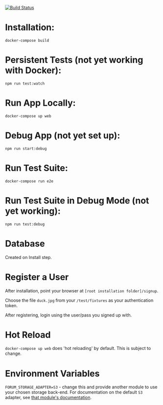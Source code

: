 [![Build Status](https://travis-ci.org/twinlabs/forum.svg?branch=master)](https://travis-ci.org/twinlabs/forum)

Installation:
=============
`docker-compose build`

Persistent Tests (not yet working with Docker):
=================
`npm run test:watch`

Run App Locally:
================
`docker-compose up web`

Debug App (not yet set up):
==========
`npm run start:debug`

Run Test Suite:
===============
`docker-compose run e2e`

Run Test Suite in Debug Mode (not yet working):
=============================
`npm run test:debug`

Database
========

Created on Install step.

Register a User
===============
After installation, point your browser at `[root installation folder]/signup`.

Choose the file `duck.jpg` from your `/test/fixtures` as your authentication token.

After registering, login using the user/pass you signed up with.

Hot Reload
==========
`docker-compose up web` does 'hot reloading' by default. This is subject to change.

Environment Variables
=====================
`FORUM_STORAGE_ADAPTER=S3` - change this and provide another module to use your chosen storage back-end. For documentation on the default `S3` adapter, see [that module's documentation](https://www.npmjs.com/package/f.orum-storage-s3).
